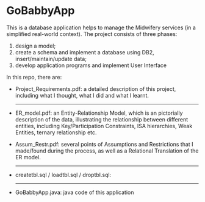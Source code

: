 # GoBabbyApp
This is a database application helps to manage the Midwifery services (in a simplified real-world context). The project consists of three phases: 

1. design a model;  
2. create a schema and implement a database using DB2, insert/maintain/update data;  
3. develop application programs and implement User Interface


In this repo, there are:

- Project_Requirements.pdf: a detailed description of this project, including what I thought, what I did and what I learnt.

  ------


- ER_model.pdf: an Entity-Relationship Model, which is an pictorially description of the data, illustrating the relationship between different entities, including Key/Participation Constraints, ISA hierarchies, Weak Entities, ternary relationship etc.

- Assum_Restr.pdf: several points of Assumptions and Restrictions that I made/found during the process, as well as a Relational Translation of the ER model.

  ------ 
  
  
- createtbl.sql / loadtbl.sql / droptbl.sql:




  ------ 
  

- GoBabbyApp.java: java code of this application



